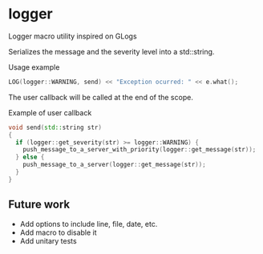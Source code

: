 # logger

Logger macro utility inspired on GLogs

Serializes the message and the severity level into a std::string.

Usage example
```c++
LOG(logger::WARNING, send) << "Exception ocurred: " << e.what();
```

The user callback will be called at the end of the scope.

Example of user callback
```c++
void send(std::string str)
{
  if (logger::get_severity(str) >= logger::WARNING) {
    push_message_to_a_server_with_priority(logger::get_message(str));
  } else {
    push_message_to_a_server(logger::get_message(str));
  }
}
```

## Future work

* Add options to include line, file, date, etc.
* Add macro to disable it
* Add unitary tests

